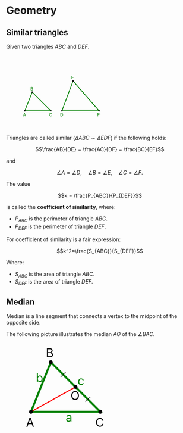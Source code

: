 # Geometry

## Similar triangles

Given two triangles $ABC$ and $DEF$.

<svg width="300" height="200" xmlns="http://www.w3.org/2000/svg">
  <!-- Triangle ABC -->
  <polygon points="50,150 70,100 120,150" 
           fill="none" stroke="green" stroke-width="2"/>
  <circle cx="50" cy="150" r="2" fill="black" />
  <circle cx="70" cy="100" r="2" fill="black" />
  <circle cx="120" cy="150" r="2" fill="black" />
  <text x="45" y="165" font-size="12" fill="green">A</text>
  <text x="65" y="95" font-size="12" fill="green">B</text>
  <text x="115" y="165" font-size="12" fill="green">C</text>
  <!-- Triangle DEF -->
  <polygon points="150,150 180,70 250,150" 
           fill="none" stroke="green" stroke-width="2"/>
  <circle cx="150" cy="150" r="2" fill="black" />
  <circle cx="180" cy="70" r="2" fill="black" />
  <circle cx="250" cy="150" r="2" fill="black" />
  <text x="145" y="165" font-size="12" fill="green">D</text>
  <text x="175" y="65" font-size="12" fill="green">E</text>
  <text x="245" y="165" font-size="12" fill="green">F</text>
</svg>

Triangles are called similar ($\Delta ABC \sim \Delta EDF$) if the following holds:

$$\frac{AB}{DE} = \frac{AC}{DF} = \frac{BC}{EF}$$

and

$$\angle A = \angle D, \quad \angle B = \angle E, \quad \angle C = \angle F.$$

The value

$$k = \frac{P_{ABC}}{P_{DEF}}$$

is called the **coefficient of similarity**, where:
- $P_{ABC}$ is the perimeter of triangle $ABC$.
- $P_{DEF}$ is the perimeter of triangle $DEF$.

For coefficient of similarity is a fair expression:

$$k^2=\frac{S_{ABC}}{S_{DEF}}$$

Where:

- $S_{ABC}$ is the area of triangle $ABC$.
- $S_{DEF}$ is the area of triangle $DEF$.


## Median

Median is a line segment that connects a vertex to the midpoint of the opposite side.

The following picture illustrates the median $AO$ of the $\angle BAC$.

<svg width="400" height="400" viewBox="40 80 120 150" fill="black" font-size="12" xmlns="http://www.w3.org/2000/svg">
  <!-- Triangle ABC -->
  <polygon points="50,150 70,100 120,150" 
           fill="none" stroke="green" stroke-width="2"/>
  <line x1="50" y1="150" x2="95" y2="125" stroke-width="1" stroke="red"/>
  <g stroke-width="0.5" stroke="black">
    <line x1="105" y1="140" x2="110" y2="135"/>
    <line x1="80"  y1="115" x2="85" y2="110"/>
  </g>
  <circle cx="50" cy="150" r="2"/>
  <circle cx="70" cy="100" r="2"/>
  <circle cx="120" cy="150" r="2"/>
  <circle cx="95" cy="125" r="2"/>
  <text x="45" y="165">A</text>
  <text x="65" y="95">B</text>
  <text x="115" y="165">C</text>
  <text x="90" y="138">O</text>
  <g fill="green">
    <text x="85" y="160">a</text>
    <text x="55" y="120">b</text>
    <text x="97" y="123">c</text>
  </g>
</svg>
